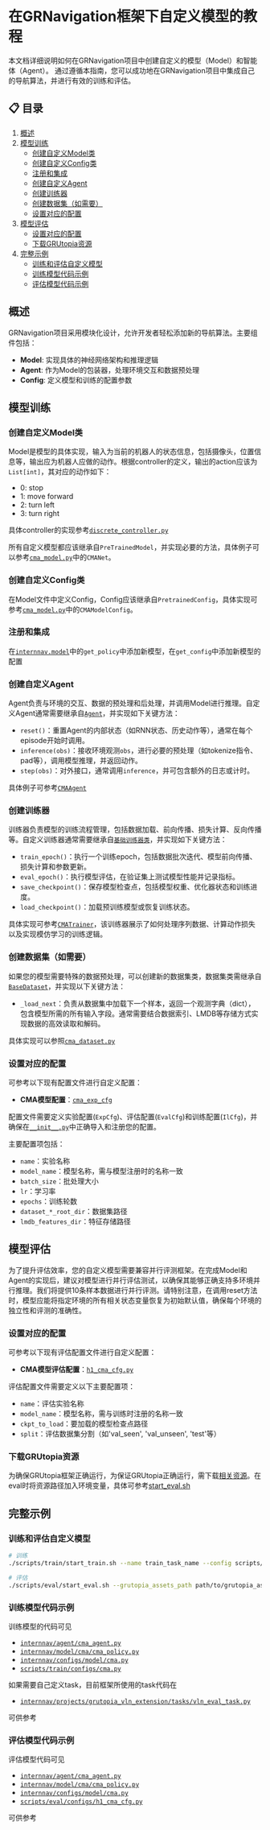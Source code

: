 # 在GRNavigation框架下自定义模型的教程

本文档详细说明如何在GRNavigation项目中创建自定义的模型（Model）和智能体（Agent）。 通过遵循本指南，您可以成功地在GRNavigation项目中集成自己的导航算法，并进行有效的训练和评估。

## 📋 目录

1. [概述](#概述)
2. [模型训练](#模型训练)
   - [创建自定义Model类](#创建自定义model类)
   - [创建自定义Config类](#创建自定义config类)
   - [注册和集成](#注册和集成)
   - [创建自定义Agent](#创建自定义agent)
   - [创建训练器](#创建训练器)
   - [创建数据集（如需要）](#创建数据集如需要)
   - [设置对应的配置](#设置对应的配置)
3. [模型评估](#模型评估)
   - [设置对应的配置](#设置对应的配置-1)
   - [下载GRUtopia资源](#下载grutopia资源)
4. [完整示例](#完整示例)
   - [训练和评估自定义模型](#训练和评估自定义模型)
   - [训练模型代码示例](#训练模型代码示例)
   - [评估模型代码示例](#评估模型代码示例)

## 概述

GRNavigation项目采用模块化设计，允许开发者轻松添加新的导航算法。主要组件包括：

- **Model**: 实现具体的神经网络架构和推理逻辑
- **Agent**: 作为Model的包装器，处理环境交互和数据预处理
- **Config**: 定义模型和训练的配置参数

## 模型训练

### 创建自定义Model类

Model是模型的具体实现，输入为当前的机器人的状态信息，包括摄像头，位置信息等，输出应为机器人应做的动作。根据controller的定义，输出的action应该为`List[int]`，其对应的动作如下：
- 0: stop
- 1: move forward
- 2: turn left
- 3: turn right

具体controller的实现参考[`discrete_controller.py`](../internnav/projects/grutopia_vln_extension/controllers/discrete_controller.py)

所有自定义模型都应该继承自`PreTrainedModel`，并实现必要的方法，具体例子可以参考[`cma_model.py`](../internnav/model/cma/cma_policy.py)中的`CMANet`。

### 创建自定义Config类
在Model文件中定义Config，Config应该继承自`PretrainedConfig`，具体实现可参考[`cma_model.py`](../internnav/model/cma/cma_policy.py)中的`CMAModelConfig`。

### 注册和集成

在[`internnav.model`](../internnav/model/__init__.py)中的`get_policy`中添加新模型，在`get_config`中添加新模型的配置

### 创建自定义Agent

Agent负责与环境的交互、数据的预处理和后处理，并调用Model进行推理。自定义Agent通常需要继承自[`Agent`](../internnav/agent/base.py)，并实现如下关键方法：

- `reset()`：重置Agent的内部状态（如RNN状态、历史动作等），通常在每个episode开始时调用。
- `inference(obs)`：接收环境观测`obs`，进行必要的预处理（如tokenize指令、pad等），调用模型推理，并返回动作。
- `step(obs)`：对外接口，通常调用`inference`，并可包含额外的日志或计时。

具体例子可参考[`CMAAgent`](../internnav/agent/cma_agent.py)

### 创建训练器

训练器负责模型的训练流程管理，包括数据加载、前向传播、损失计算、反向传播等。自定义训练器通常需要继承自[`基础训练器类`](../internnav/trainer/base.py)，并实现如下关键方法：

- `train_epoch()`：执行一个训练epoch，包括数据批次迭代、模型前向传播、损失计算和参数更新。
- `eval_epoch()`：执行模型评估，在验证集上测试模型性能并记录指标。
- `save_checkpoint()`：保存模型检查点，包括模型权重、优化器状态和训练进度。
- `load_checkpoint()`：加载预训练模型或恢复训练状态。

具体实现可参考[`CMATrainer`](../internnav/trainer/cma_trainer.py)，该训练器展示了如何处理序列数据、计算动作损失以及实现模仿学习的训练逻辑。

<!-- 训练器还需要处理以下关键功能：
- **数据加载**：配置DataLoader，处理批次数据的预处理和增强
- **损失函数**：根据任务特点选择合适的损失函数（如交叉熵、MSE等）
- **优化器配置**：设置学习率调度、权重衰减等训练超参数
- **日志记录**：记录训练损失、验证指标和tensorboard可视化
- **早停机制**：监控验证性能，避免过拟合 -->


### 创建数据集（如需要）

如果您的模型需要特殊的数据预处理，可以创建新的数据集类，数据集类需继承自[`BaseDataset`](../internnav/dataset/base.py)，并实现以下关键方法：

- `_load_next`：负责从数据集中加载下一个样本，返回一个观测字典（dict），包含模型所需的所有输入字段。通常需要结合数据索引、LMDB等存储方式实现数据的高效读取和解码。

具体实现可以参照[`cma_dataset.py`](../internnav/dataset/cma_dataset.py)

### 设置对应的配置
可参考以下现有配置文件进行自定义配置：

- **CMA模型配置**：[`cma_exp_cfg`](../scripts/train/configs/cma.py)
<!-- - **Seq2Seq模型配置**：[`seq2seq_exp_cfg`](../scripts/train/configs/seq2seq.py)  
- **RDP模型配置**：[`rdp_exp_cfg`](../scripts/train/configs/rdp.py) -->

配置文件需要定义实验配置(`ExpCfg`)、评估配置(`EvalCfg`)和训练配置(`IlCfg`)，并确保在[`__init__.py`](../scripts/train/configs/__init__.py)中正确导入和注册您的配置。

主要配置项包括：
- `name`：实验名称
- `model_name`：模型名称，需与模型注册时的名称一致
- `batch_size`：批处理大小
- `lr`：学习率
- `epochs`：训练轮数
- `dataset_*_root_dir`：数据集路径
- `lmdb_features_dir`：特征存储路径

## 模型评估
为了提升评估效率，您的自定义模型需要兼容并行评测框架。在完成Model和Agent的实现后，建议对模型进行并行评估测试，以确保其能够正确支持多环境并行推理。我们将提供10条样本数据进行并行评测。请特别注意，在调用reset方法时，模型应能将指定环境的所有相关状态变量恢复为初始默认值，确保每个环境的独立性和评测的准确性。

### 设置对应的配置
可参考以下现有评估配置文件进行自定义配置：

- **CMA模型评估配置**：[`h1_cma_cfg.py`](../scripts/eval/configs/h1_cma_cfg.py)

评估配置文件需要定义以下主要配置项：
- `name`：评估实验名称
- `model_name`：模型名称，需与训练时注册的名称一致
- `ckpt_to_load`：要加载的模型检查点路径
- `split`：评估数据集分割（如'val_seen', 'val_unseen', 'test'等）

### 下载GRUtopia资源

为确保GRUtopia框架正确运行，为保证GRUtopia正确运行，需下载[相关资源](https://xxxxxx)。在eval时将资源路径加入环境变量，具体可参考[start_eval.sh](../scripts/eval/start_eval.sh)

## 完整示例

### 训练和评估自定义模型

```bash
# 训练
./scripts/train/start_train.sh --name train_task_name --config scripts/train/configs/custom.py

# 评估
./scripts/eval/start_eval.sh --grutopia_assets_path path/to/grutopia_assets --config scripts/eval/configs/custom.py 
```

### 训练模型代码示例
训练模型的代码可见
- [`internnav/agent/cma_agent.py`](../internnav/agent/cma_agent.py)
- [`internnav/model/cma/cma_policy.py`](../internnav/model/cma/cma_policy.py)
- [`internnav/configs/model/cma.py`](../internnav/configs/model/cma.py)
- [`scripts/train/configs/cma.py`](../scripts/train/configs/cma.py)

如果需要自己定义task，目前框架所使用的task代码在
- [`internnav/projects/grutopia_vln_extension/tasks/vln_eval_task.py`](../internnav/projects/grutopia_vln_extension/tasks/vln_eval_task.py)

可供参考

### 评估模型代码示例
评估模型代码可见
- [`internnav/agent/cma_agent.py`](../internnav/agent/cma_agent.py)
- [`internnav/model/cma/cma_policy.py`](../internnav/model/cma/cma_policy.py)
- [`internnav/configs/model/cma.py`](../internnav/configs/model/cma.py)
- [`scripts/eval/configs/h1_cma_cfg.py`](../scripts/eval/configs/h1_cma_cfg.py)

可供参考

